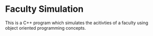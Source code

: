 # Faculty Simulation
This is a C++ program which simulates the acitivties of a faculty using object oriented programming concepts.
